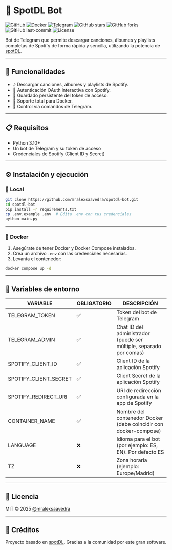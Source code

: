 # 🎵 SpotDL Bot

[![GitHub](https://badgen.net/badge/icon/github?icon=github&label)](https://github.com/mralexsaavedra/spotdl-bot)
[![Docker](https://badgen.net/badge/icon/docker?icon=docker&label)](https://hub.docker.com/r/mralexsaavedra/spotdl-bot)
[![Telegram](https://badgen.net/badge/icon/telegram?icon=telegram&label)](https://t.me/spotdl_bot)
![GitHub stars](https://badgen.net/github/stars/mralexsaavedra/spotdl-bot)
![GitHub forks](https://badgen.net/github/forks/mralexsaavedra/spotdl-bot)
![GitHub last-commit](https://badgen.net/github/last-commit/mralexsaavedra/spotdl-bot)
![License](https://badgen.net/github/license/mralexsaavedra/spotdl-bot)

Bot de Telegram que permite descargar canciones, álbumes y playlists completas de Spotify de forma rápida y sencilla, utilizando la potencia de [spotDL](https://github.com/spotDL/spotify-downloader).

---

## 🚀 Funcionalidades

- 🎶 Descargar canciones, álbumes y playlists de Spotify.
- 🔐 Autenticación OAuth interactiva con Spotify.
- 💾 Guardado persistente del token de acceso.
- 🐳 Soporte total para Docker.
- 🤖 Control vía comandos de Telegram.

---

## 📋 Requisitos

- Python 3.10+
- Un bot de Telegram y su token de acceso
- Credenciales de Spotify (Client ID y Secret)

---

## ⚙️ Instalación y ejecución

### 🔧 Local

```bash
git clone https://github.com/mralexsaavedra/spotdl-bot.git
cd spotdl-bot
pip install -r requirements.txt
cp .env.example .env  # Edita .env con tus credenciales
python main.py
```

---

### 🐳 Docker

1. Asegúrate de tener Docker y Docker Compose instalados.
2. Crea un archivo `.env` con las credenciales necesarias.
3. Levanta el contenedor:

```bash
docker compose up -d
```

---

## 🔑 Variables de entorno

| VARIABLE                | OBLIGATORIO  | DESCRIPCIÓN                                                        |
| ----------------------- | ------------ | ------------------------------------------------------------------ |
| TELEGRAM\_TOKEN         | ✅           | Token del bot de Telegram                                          |
| TELEGRAM\_ADMIN         | ✅           | Chat ID del administrador (puede ser múltiple, separado por comas) |
| SPOTIFY\_CLIENT\_ID     | ✅           | Client ID de la aplicación Spotify                                 |
| SPOTIFY\_CLIENT\_SECRET | ✅           | Client Secret de la aplicación Spotify                             |
| SPOTIFY\_REDIRECT\_URI  | ✅           | URI de redirección configurada en la app de Spotify                |
| CONTAINER_NAME          | ✅           | Nombre del contenedor Docker (debe coincidir con docker-compose)   |
| LANGUAGE                | ❌           | Idioma para el bot (por ejemplo: ES, EN). Por defecto ES           |
| TZ                      | ❌           | Zona horaria (ejemplo: Europe/Madrid)                              |

---

## 📝 Licencia

MIT © 2025 [@mralexsaavedra](https://github.com/mralexsaavedra)

---

## 🙌 Créditos

Proyecto basado en [spotDL](https://github.com/spotDL/spotify-downloader). Gracias a la comunidad por este gran software.